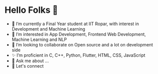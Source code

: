 # Hello Folks 👋

<!--
**Himanshu-14-12/Himanshu-14-12** is a ✨ _special_ ✨ repository because its `README.md` (this file) appears on your GitHub profile.

Here are some ideas to get you started:

- 🔭 I’m currently working on ...
- 🌱 I’m currently learning ...
- 👯 I’m looking to collaborate on ...
- 🤔 I’m looking for help with ...
- 💬 Ask me about ...
- 📫 How to reach me: ...
- 😄 Pronouns: ...
- ⚡ Fun fact: ...
- 📫 How to reach me: [LinkedIn](https://www.linkedin.com/in/himanshu-parganiha-2a308a203/)
                      [mail](mailto:parganiha.himanshu@gmail.com)
-->

- 🔭 I’m currently a Final Year student at IIT Ropar, with interest in Development and Machine Learning
- 🌱 I’m interested in App Development, Frontend Web Development, Machine Learning and NLP
- 👯  I’m looking to collaborate on Open source and a lot on development side
- ✨ I’m proficient in C, C++, Python, Flutter, HTML, CSS, JavaScript
- 💬 Ask me about ...
- 🤝 Let's connect
  
